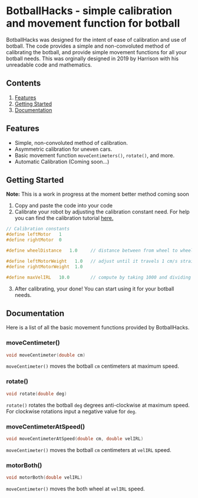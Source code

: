 # BotballHacks - simple calibration and movement function for botball
BotballHacks was designed for the intent of ease of calibration and use of botball. The code provides a simple and non-convoluted method of calibrating the botball, and provide simple movement functions for all your botball needs. This was orginally designed in 2019 by Harrison with his unreadable code and mathematics.

## Contents
1. [Features](#Features)
2. [Getting Started](#Tutorial)
3. [Documentation](#Doc)

<A NAME = "Features"></A>
## Features
* Simple, non-convoluted method of calibration.
* Asymmetric calibration for uneven cars.
* Basic movement function `moveCentimeters()`, `rotate()`, and more.
* Automatic Calibration (Coming soon...)

<A NAME = "Tutorial"></A>
## Getting Started
**Note:** This is a work in progress at the moment better method coming soon
1. Copy and paste the code into your code
2. Calibrate your robot by adjusting the calibration constant need. For help you can find the calibration tutorial [here.](https://www.youtube.com/watch?v=dQw4w9WgXcQ)
```C
// Calibration constants
#define leftMotor   1
#define rightMotor  0

#define wheelDistance   1.0 	// distance between from wheel to wheel

#define leftMotorWeight   1.0	// adjust until it travels 1 cm/s straight when at 1 velIRL
#define rightMotorWeight  1.0

#define maxVelIRL   10.0        // compute by taking 1000 and dividing it by the maximum of leftMotorWeight or rightMotorWeight
```
3. After calibrating, your done! You can start using it for your botball needs.

<A NAME = "Doc"></A>
## Documentation
Here is a list of all the basic movement functions provided by BotballHacks.
### moveCentimeter()
```C
void moveCentimeter(double cm)
```
`moveCentimeter()` moves the botball `cm` centimeters at maximum speed.
### rotate()
```C
void rotate(double deg)
```
`rotate()` rotates the botball `deg` degrees anti-clockwise at maximum speed. For clockwise rotations input a negative value for `deg`.
### moveCentimeterAtSpeed()
```C
void moveCentimeterAtSpeed(double cm, double velIRL)
```
`moveCentimeter()` moves the botball `cm` centimeters at `velIRL` speed.
### motorBoth()
```C
void motorBoth(double velIRL)
```
`moveCentimeter()` moves the both wheel at `velIRL` speed.
